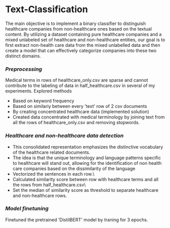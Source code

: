 # Text-Classification

The main objective is to implement a binary classifier to distinguish healthcare companies from non-healthcare ones based on the textual content. By utilizing a dataset containing pure healthcare companies and a mixed unlabeled set of healthcare and non-healthcare entities, our goal is to first extract non-health care data from the mixed unlabelled data and then create a model that can effectively categorize companies into these two distinct domains.

### *Preprocessing*

Medical terms in rows of healthcare_only.csv are sparse and cannot contribute to the labeling of data in half_healthcare.csv in several of my experiments. Explored methods
*   Based on keyword frequency
*   Based on similariy between every 'text' row of 2 csv documents
*   By creating concentrated healthcare data (implemented solution)
*   Created data concentrated with medical terminology by joining text from all the rows of healthcare_only.csv and removing stopwords.

### *Healthcare and non-healthcare data detection*
- This consolidated representation emphasizes the distinctive vocabulary of the healthcare related documents.
- The idea is that the unique terminology and language patterns specific to healthcare will stand out, allowing for the identification of non health care companies based on the dissimilarity of the language
- Vectorized the sentences in each row.\
- Calculated similarity score between row with healthcare terms and all the rows from half_healthcare.csv\
- Set the median of similarity score as threshold to separate healthcare and non-healthcare rows.

### *Model finetuning*

Finetuned the pretrained 'DistilBERT' model by traning for 3 epochs. 
